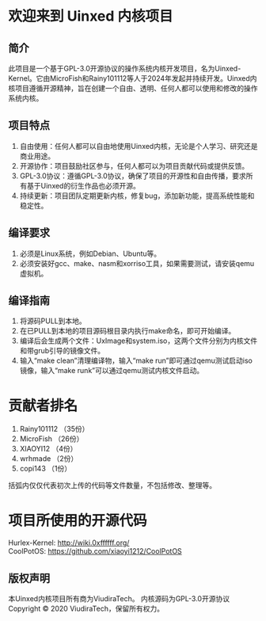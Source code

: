# 欢迎来到 Uinxed 内核项目

## 简介

此项目是一个基于GPL-3.0开源协议的操作系统内核开发项目，名为Uinxed-Kernel。它由MicroFish和Rainy101112等人于2024年发起并持续开发。Uinxed内核项目遵循开源精神，旨在创建一个自由、透明、任何人都可以使用和修改的操作系统内核。

## 项目特点

1. 自由使用：任何人都可以自由地使用Uinxed内核，无论是个人学习、研究还是商业用途。
2. 开源协作：项目鼓励社区参与，任何人都可以为项目贡献代码或提供反馈。
3. GPL-3.0协议：遵循GPL-3.0协议，确保了项目的开源性和自由传播，要求所有基于Uinxed的衍生作品也必须开源。
4. 持续更新：项目团队定期更新内核，修复bug，添加新功能，提高系统性能和稳定性。

## 编译要求

1. 必须是Linux系统，例如Debian、Ubuntu等。
2. 必须安装好gcc、make、nasm和xorriso工具，如果需要测试，请安装qemu虚拟机。

## 编译指南

1. 将源码PULL到本地。
2. 在已PULL到本地的项目源码根目录内执行make命名，即可开始编译。
3. 编译后会生成两个文件：UxImage和system.iso，这两个文件分别为内核文件和带grub引导的镜像文件。
4. 输入“make clean”清理编译物，输入“make run”即可通过qemu测试启动iso镜像，输入“make runk”可以通过qemu测试内核文件启动。

# 贡献者排名

1. Rainy101112	（35份）
2. MicroFish	（26份）
3. XIAOYI12		（4份）
4. wrhmade		（2份）
5. copi143		（1份）

括弧内仅仅代表初次上传的代码等文件数量，不包括修改、整理等。

# 项目所使用的开源代码

Hurlex-Kernel: http://wiki.0xffffff.org/  
CoolPotOS: https://github.com/xiaoyi1212/CoolPotOS  

## 版权声明

本Uinxed内核项目所有商为ViudiraTech。
内核源码为GPL-3.0开源协议
Copyright © 2020 ViudiraTech，保留所有权力。
